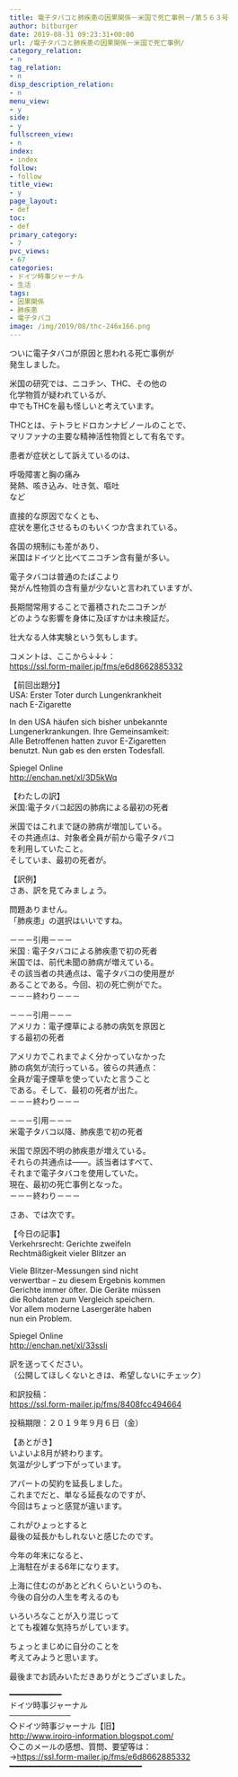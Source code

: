 ```yaml
---
title: 電子タバコと肺疾患の因果関係－米国で死亡事例－/第５６３号
author: bitburger
date: 2019-08-31 09:23:31+00:00
url: /電子タバコと肺疾患の因果関係－米国で死亡事例/
category_relation:
- n
tag_relation:
- n
disp_description_relation:
- n
menu_view:
- y
side:
- y
fullscreen_view:
- n
index:
- index
follow:
- follow
title_view:
- y
page_layout:
- def
toc:
- def
primary_category:
- 7
pvc_views:
- 67
categories:
- ドイツ時事ジャーナル
- 生活
tags:
- 因果関係
- 肺疾患
- 電子タバコ
image: /img/2019/08/thc-246x166.png
---
```

ついに電子タバコが原因と思われる死亡事例が  
発生しました。

米国の研究では、ニコチン、THC、その他の  
化学物質が疑われているが、  
中でもTHCを最も怪しいと考えています。

THCとは、テトラヒドロカンナビノールのことで、  
マリファナの主要な精神活性物質として有名です。

患者が症状として訴えているのは、

呼吸障害と胸の痛み  
発熱、咳き込み、吐き気、嘔吐  
など

直接的な原因でなくとも、  
症状を悪化させるものもいくつか含まれている。

各国の規制にも差があり、  
米国はドイツと比べてニコチン含有量が多い。

電子タバコは普通のたばこより  
発がん性物質の含有量が少ないと言われていますが、

長期間常用することで蓄積されたニコチンが  
どのような影響を身体に及ぼすかは未検証だ。

壮大なる人体実験という気もします。

  
コメントは、ここから↓↓↓：  
<https://ssl.form-mailer.jp/fms/e6d8662885332>

【前回出題分】  
USA: Erster Toter durch Lungenkrankheit  
nach E-Zigarette

In den USA häufen sich bisher unbekannte  
Lungenerkrankungen. Ihre Gemeinsamkeit:  
Alle Betroffenen hatten zuvor E-Zigaretten  
benutzt. Nun gab es den ersten Todesfall.

Spiegel Online  
<http://enchan.net/xl/3D5kWq>

【わたしの訳】  
米国:電子タバコ起因の肺病による最初の死者

米国ではこれまで謎の肺病が増加している。  
その共通点は、対象者全員が前から電子タバコ  
を利用していたこと。  
そしていま、最初の死者が。

【訳例】  
さあ、訳を見てみましょう。

問題ありません。  
「肺疾患」の選択はいいですね。

－－－引用－－－  
米国 : 電子タバコによる肺疾患で初の死者  
米国では、前代未聞の肺病が増えている。  
その該当者の共通点は、電子タバコの使用歴が  
あることである。今回、初の死亡例がでた。  
－－－終わり－－－

－－－引用－－－  
アメリカ：電子煙草による肺の病気を原因と  
する最初の死者

アメリカでこれまでよく分かっていなかった  
肺の病気が流行っている。彼らの共通点：  
全員が電子煙草を使っていたと言うこと  
である。そして、最初の死者が出た。  
－－－終わり－－－

－－－引用－－－  
米電子タバコ以降、肺疾患で初の死者

米国で原因不明の肺疾患が増えている。  
それらの共通点は――。該当者はすべて、  
それまで電子タバコを使用していた。  
現在、最初の死亡事例となった。  
－－－終わり－－－

  
さあ、では次です。

【今日の記事】  
Verkehrsrecht: Gerichte zweifeln  
Rechtmäßigkeit vieler Blitzer an

Viele Blitzer-Messungen sind nicht  
verwertbar &#8211; zu diesem Ergebnis kommen  
Gerichte immer öfter. Die Geräte müssen  
die Rohdaten zum Vergleich speichern.  
Vor allem moderne Lasergeräte haben  
nun ein Problem.

Spiegel Online  
<http://enchan.net/xl/33ssIi>

訳を送ってください。  
（公開してほしくないときは、希望しないにチェック）

和訳投稿：  
 <https://ssl.form-mailer.jp/fms/8408fcc494664>

投稿期限：２０１９年９月６日（金）

【あとがき】  
いよいよ8月が終わります。  
気温が少しずつ下がっています。

アパートの契約を延長しました。  
これまでだと、単なる延長なのですが、  
今回はちょっと感覚が違います。

これがひょっとすると  
最後の延長かもしれないと感じたのです。

今年の年末になると、  
上海駐在がまる6年になります。

上海に住むのがあとどれくらいというのも、  
今後の自分の人生を考えるのも

いろいろなことが入り混じって  
とても複雑な気持ちがしています。

ちょっとまじめに自分のことを  
考えてみようと思います。

  
最後までお読みいただきありがとうございました。

━━━━━━━━━━━  
ドイツ時事ジャーナル  
───────────  
◇ドイツ時事ジャーナル【旧】  
<http://www.iroiro-information.blogspot.com/>  
◇このメールの感想、質問、要望等は：  
-><https://ssl.form-mailer.jp/fms/e6d8662885332>  
━━━━━━━━━━━━━━━━━━━━━━━━━━━━